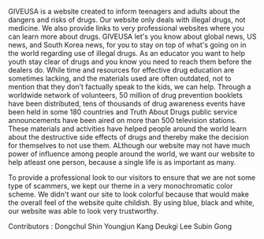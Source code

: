GIVEUSA is a website created to inform teenagers and adults about the dangers and risks of drugs. Our website only deals with illegal drugs, not medicine. We also provide links to very professional websites where you can learn more about drugs. GIVEUSA let's you know about global news, US news, and South Korea news, for you to stay on top of what's going on in the world regarding use of illegal drugs. As an educator you want to help youth stay clear of drugs and you know you need to reach them before the dealers do. While time and resources for effective drug education are sometimes lacking, and the materials used are often outdated, not to mention that they don’t factually speak to the kids, we can help. Through a worldwide network of volunteers, 50 million of drug prevention booklets have been distributed, tens of thousands of drug awareness events have been held in some 180 countries and Truth About Drugs public service announcements have been aired on more than 500 television stations. These materials and activities have helped people around the world learn about the destructive side effects of drugs and thereby make the decision for themselves to not use them. ALthough our website may not have much power of influence among people around the world, we want our website to help atleast one person, because a single life is as important as many. 

To provide a professional look to our visitors to ensure that we are not some type of scammers, we kept our theme in a very monochromatic color scheme. We didn't want our site to look colorful because that would make the overall feel of the website quite childish. By using blue, black and white, our website was able to look very trustworthy. 

Contributors : 
Dongchul Shin
Youngjun Kang
Deukgi Lee
Subin Gong



